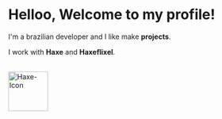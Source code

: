 # Helloo, Welcome to my profile!

I'm a brazilian developer and I like make **projects**.

I work with **Haxe** and **Haxeflixel**.

<div style="displey: inline_block"><br>
  <img align="center" alt="Haxe-Icon"  height="80" width="80" src="https://cdn.jsdelivr.net/gh/devicons/devicon/icons/haxe/haxe-original.svg"</img>
</div>

#
